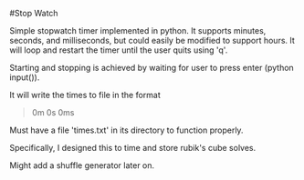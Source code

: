 #Stop Watch

Simple stopwatch timer implemented in python.
It supports minutes, seconds, and milliseconds, but could easily be modified to support hours.
It will loop and restart the timer until the user quits using 'q'.

Starting and stopping is achieved by waiting for user to press enter (python input()).

It will write the times to file in the format

>0m 0s 0ms

Must have a file 'times.txt' in its directory to function properly.

Specifically, I designed this to time and store rubik's cube solves.

Might add a shuffle generator later on.